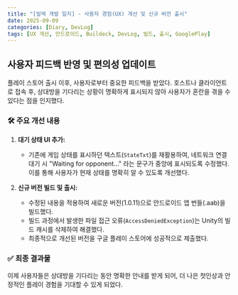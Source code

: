 ```yaml
---
title: "[빌덱 개발 일지] - 사용자 경험(UX) 개선 및 신규 버전 출시"
date: 2025-09-09
categories: [Diary, DevLog]
tags: [UX 개선, 안드로이드, Buildeck, DevLog, 빌드, 출시, GooglePlay]
---
```


## 사용자 피드백 반영 및 편의성 업데이트

플레이 스토어 출시 이후, 사용자로부터 중요한 피드백을 받았다. 호스트나 클라이언트로 접속 후, 상대방을 기다리는 상황이 명확하게 표시되지 않아 사용자가 혼란을 겪을 수 있다는 점을 인지했다.

### 🛠️ 주요 개선 내용

1.  **대기 상태 UI 추가:**
    *   기존에 게임 상태를 표시하던 텍스트(`StateTxt`)를 재활용하여, 네트워크 연결 대기 시 "Waiting for opponent..." 라는 문구가 중앙에 표시되도록 수정했다. 이를 통해 사용자가 현재 상태를 명확히 알 수 있도록 개선했다.

2.  **신규 버전 빌드 및 출시:**
    *   수정된 내용을 적용하여 새로운 버전(1.0.11)으로 안드로이드 앱 번들(.aab)을 빌드했다.
    *   빌드 과정에서 발생한 파일 접근 오류(`AccessDeniedException`)는 Unity의 빌드 캐시를 삭제하여 해결했다.
    *   최종적으로 개선된 버전을 구글 플레이 스토어에 성공적으로 제출했다.

### ✅ 최종 결과물

이제 사용자들은 상대방을 기다리는 동안 명확한 안내를 받게 되어, 더 나은 첫인상과 안정적인 플레이 경험을 기대할 수 있게 되었다.